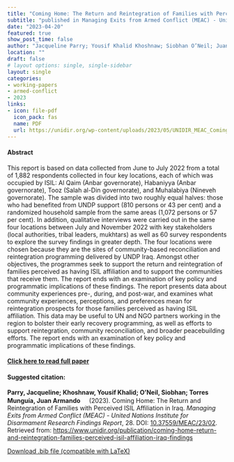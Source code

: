 ```yaml
---
title: "Coming Home: The Return and Reintegration of Families with Perceived ISIL Affiliation in Iraq"
subtitle: "published in Managing Exits from Armed Conflict (MEAC) - United Nations Institute for Disarmament Research Findings Report" 
date: "2023-04-20"
featured: true
show_post_time: false
author: "Jacqueline Parry; Yousif Khalid Khoshnaw; Siobhan O’Neil; Juan Armando Torres Munguía"
location: ""
draft: false
# layout options: single, single-sidebar
layout: single
categories:
- working-papers
- armed-conflict
- 2023
links:
- icon: file-pdf
  icon_pack: fas
  name: PDF
  url: https://unidir.org/wp-content/uploads/2023/05/UNIDIR_MEAC_Coming_Home_Return_Reintegration_Families_Perceived_ISIL_Affiliation_Iraq.pdf
---
```




<h4> Abstract </h4>
<p> This report is based on data collected from June to July 2022 from a total of 1,882 respondents collected in four key locations, each of which was occupied by ISIL: Al Qaim (Anbar governorate), Habaniyya (Anbar governorate), Tooz (Salah al-Din governorate), and Muhalabiya (Nineveh governorate). The sample was divided into two roughly equal halves: those who had benefited from UNDP support (810 persons or 43 per cent) and a randomized household sample from the same areas (1,072 persons or 57 per cent). In addition, qualitative interviews were carried out in the same four locations between July and November 2022 with key stakeholders (local authorities, tribal leaders, mukhtars) as well as 60 survey respondents to explore the survey findings in greater depth.
The four locations were chosen because they are the sites of community-based reconciliation and reintegration programming delivered by UNDP Iraq. Amongst other objectives, the programmes seek to support the return and reintegration of families perceived as having ISIL affiliation and to support the communities that receive them. The report ends with an examination of key policy and programmatic implications of these findings. The report presents data about community experiences pre-, during, and post-war, and examines what community experiences, perceptions, and preferences mean for reintegration prospects for those families perceived as having ISIL affiliation. This data may be useful to UN and NGO partners working in the region to bolster their early recovery programming, as well as efforts to support reintegration, community reconciliation, and broader peacebuilding efforts. The report ends with an examination of key policy and programmatic implications of these findings. </p>

<h4> <a href="https://www.unidir.org/publication/coming-home-return-and-reintegration-families-perceived-isil-affiliation-iraq-findings" target="_blank"> Click here to read full paper </a></h4>

<h4>Suggested citation: </h4>
<p><b>Parry, Jacqueline; Khoshnaw, Yousif Khalid; O’Neil, Siobhan; Torres Munguía, Juan Armando<a href="https://orcid.org/0000-0003-3432-6941"><img src="https://fontawesome.com/icons/orcid?f=brands&s=solid" height="16" width="16" ></a></b> (2023). Coming Home: The Return and Reintegration of Families with Perceived ISIL Affiliation in Iraq. <i>Managing Exits from Armed Conflict (MEAC) - United Nations Institute for Disarmament Research Findings Report</i>, 28. DOI: <a href="https://www.unidir.org/publication/coming-home-return-and-reintegration-families-perceived-isil-affiliation-iraq-findings" target="_blank">10.37559/MEAC/23/02</a>. Retrieved from: <a href="https://www.unidir.org/publication/coming-home-return-and-reintegration-families-perceived-isil-affiliation-iraq-findings" target="_blank">https://www.unidir.org/publication/coming-home-return-and-reintegration-families-perceived-isil-affiliation-iraq-findings</a></p>

<a href="cite.bib" download="cite.bib" class="button"> Download .bib file (compatible with LaTeX) </a>
